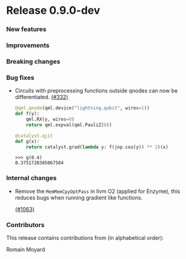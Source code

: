 # Release 0.9.0-dev

<h3>New features</h3>

<h3>Improvements</h3>

<h3>Breaking changes</h3>

<h3>Bug fixes</h3>

* Circuits with preprocessing functions outside qnodes can now be differentiated.
  [(#332)](https://github.com/PennyLaneAI/catalyst/pull/332)

  ```python
  @qml.qnode(qml.device("lightning.qubit", wires=1))
  def f(y):
      qml.RX(y, wires=0)
      return qml.expval(qml.PauliZ(0))

  @catalyst.qjit
  def g(x):
      return catalyst.grad(lambda y: f(jnp.cos(y)) ** 2)(x)
  ```

  ```pycon
  >>> g(0.4)
  0.3751720385067584
  ```

<h3>Internal changes</h3>

* Remove the `MemMemCpyOptPass` in llvm O2 (applied for Enzyme), this reduces bugs when 
  running gradient like functions.
  
  [(#1063)](https://github.com/PennyLaneAI/catalyst/pull/1063)

<h3>Contributors</h3>

This release contains contributions from (in alphabetical order):

Romain Moyard